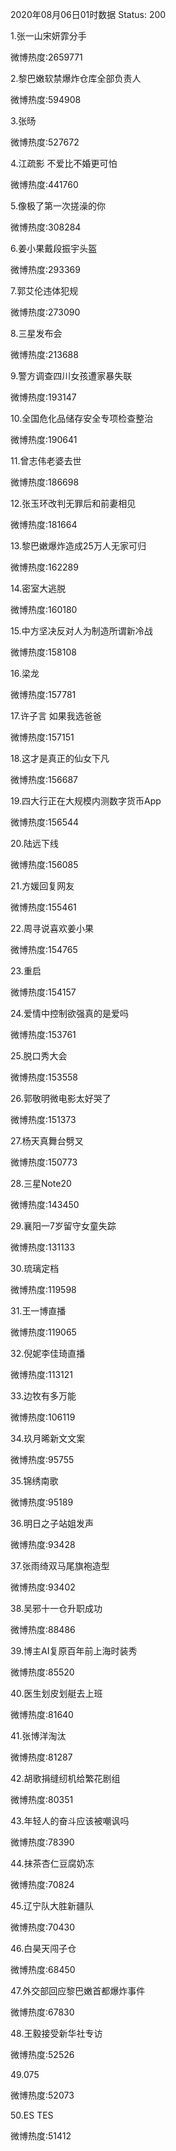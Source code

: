 2020年08月06日01时数据
Status: 200

1.张一山宋妍霏分手

微博热度:2659771

2.黎巴嫩软禁爆炸仓库全部负责人

微博热度:594908

3.张旸

微博热度:527672

4.江疏影 不爱比不婚更可怕

微博热度:441760

5.像极了第一次搓澡的你

微博热度:308284

6.姜小果戴段振宇头盔

微博热度:293369

7.郭艾伦违体犯规

微博热度:273090

8.三星发布会

微博热度:213688

9.警方调查四川女孩遭家暴失联

微博热度:193147

10.全国危化品储存安全专项检查整治

微博热度:190641

11.曾志伟老婆去世

微博热度:186698

12.张玉环改判无罪后和前妻相见

微博热度:181664

13.黎巴嫩爆炸造成25万人无家可归

微博热度:162289

14.密室大逃脱

微博热度:160180

15.中方坚决反对人为制造所谓新冷战

微博热度:158108

16.梁龙

微博热度:157781

17.许子言 如果我选爸爸

微博热度:157151

18.这才是真正的仙女下凡

微博热度:156687

19.四大行正在大规模内测数字货币App

微博热度:156544

20.陆远下线

微博热度:156085

21.方媛回复网友

微博热度:155461

22.周寻说喜欢姜小果

微博热度:154765

23.重启

微博热度:154157

24.爱情中控制欲强真的是爱吗

微博热度:153761

25.脱口秀大会

微博热度:153558

26.郭敬明微电影太好哭了

微博热度:151373

27.杨天真舞台劈叉

微博热度:150773

28.三星Note20

微博热度:143450

29.襄阳一7岁留守女童失踪

微博热度:131133

30.琉璃定档

微博热度:119598

31.王一博直播

微博热度:119065

32.倪妮李佳琦直播

微博热度:113121

33.边牧有多万能

微博热度:106119

34.玖月晞新文文案

微博热度:95755

35.锦绣南歌

微博热度:95189

36.明日之子站姐发声

微博热度:93428

37.张雨绮双马尾旗袍造型

微博热度:93402

38.吴邪十一仓升职成功

微博热度:88486

39.博主AI复原百年前上海时装秀

微博热度:85520

40.医生划皮划艇去上班

微博热度:81640

41.张博洋淘汰

微博热度:81287

42.胡歌捐缝纫机给繁花剧组

微博热度:80351

43.年轻人的奋斗应该被嘲讽吗

微博热度:78390

44.抹茶杏仁豆腐奶冻

微博热度:70824

45.辽宁队大胜新疆队

微博热度:70430

46.白昊天闯子仓

微博热度:68450

47.外交部回应黎巴嫩首都爆炸事件

微博热度:67830

48.王毅接受新华社专访

微博热度:52526

49.075

微博热度:52073

50.ES TES

微博热度:51412

